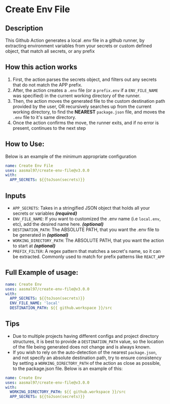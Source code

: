 # Create Env File
## Description
This Github Action generates a local .env file in a github runner, by extracting environment variables from your secrets or custom defined object, that match all secrets, or any prefix

## How this action works
1. First, the action parses the secrets object, and filters out any secrets that do not match the APP prefix.
2. After, the action creates a `.env` file (or a `prefix.env` if a `ENV_FILE_NAME` was specified) in the current working directory of the runner. 
3. Then, the action moves the generated file to the custom destination path provided by the user, OR recursively searches up from the current working directory, to find the **NEAREST** `package.json` file, and moves the `.env` file to it's same directory.
4. Once the action confirms the move, the runner exits, and if no error is present, continues to the next step

## How to Use:
Below is an example of the minimum appropriate configuration 
```yaml
name: Create Env File
uses: aasmal97/create-env-file@v3.0.0
with: 
  APP_SECRETS: ${{toJson(secrets)}}
```

## Inputs
- `APP_SECRETS`: Takes in a stringified JSON object that holds all your secrets or variables ***(required)***
- `ENV_FILE_NAME`: If you want to customized the .env name (i.e `local.env`, etc), add the desired name here. ***(optional)***
- `DESTINATION_PATH`: The ABSOLUTE PATH, that you want the .env file to be generated in ***(optional)***
- `WORKING_DIRECTORY_PATH`: The ABSOLUTE PATH, that you want the action to start at ***(optional)***
- `PREFIX_FILTER`: A regex pattern that matches a secret's name, so it can be extracted. Commonly used to match for prefix patterns like `REACT_APP`
## Full Example of usage:
```yaml
name: Create Env
uses: aasmal97/create-env-file@v3.0.0
with: 
  APP_SECRETS: ${{toJson(secrets)}}
  ENV_FILE_NAME: 'local'
  DESTINATION_PATH: ${{ github.workspace }}/src
```
## Tips
- Due to multiple projects having different configs and project directory structures, it is best to provide a `DESTINATION_PATH` value, so the location of the file being generated does not change and is always known. 
- If you wish to rely on the auto-detection of the nearest `package.json`, and not specify an absolute destination path, try to ensure consistency by setting a `WORKING_DIRECTORY_PATH` of the action as close as possible, to the package.json file. Below is an example of this: 

```yaml
name: Create Env
uses: aasmal97/create-env-file@v3.0.0
with: 
  WORKING_DIRECTORY_PATH: ${{ github.workspace }}/src
  APP_SECRETS: ${{toJson(secrets)}}
```
